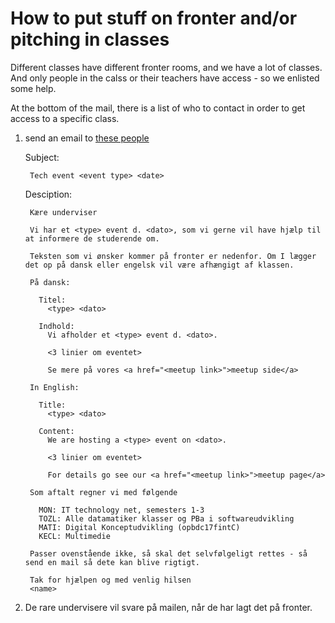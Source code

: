 How to put stuff on fronter and/or pitching in classes
============================================================


Different classes have different fronter rooms, and we have a lot of classes. And only people in the calss or their teachers have access - so we enlisted some help.

At the bottom of the mail, there is a list of who to contact in order to get access to a specific class.

1. send an email to [these people](mailto:tozl@eal.dk,mati@eal.dk,mon@eal.dk,kecl@eal.dk)

      Subject: 

        Tech event <event type> <date>

      Desciption:

        Kære underviser

        Vi har et <type> event d. <dato>, som vi gerne vil have hjælp til at informere de studerende om.

        Teksten som vi ønsker kommer på fronter er nedenfor. Om I lægger det op på dansk eller engelsk vil være afhængigt af klassen. 

        På dansk:

          Titel: 
            <type> <dato>

          Indhold: 
            Vi afholder et <type> event d. <dato>. 

            <3 linier om eventet>

            Se mere på vores <a href="<meetup link>">meetup side</a>

        In English:

          Title: 
            <type> <dato>

          Content: 
            We are hosting a <type> event on <dato>. 

            <3 linier om eventet>

            For details go see our <a href="<meetup link>">meetup page</a>

        Som aftalt regner vi med følgende

          MON: IT technology net, semesters 1-3
          TOZL: Alle datamatiker klasser og PBa i softwareudvikling
          MATI: Digital Konceptudvikling (opbdc17fintC)
          KECL: Multimedie

        Passer ovenstående ikke, så skal det selvfølgeligt rettes - så send en mail så dete kan blive rigtigt.

        Tak for hjælpen og med venlig hilsen
        <name>


2. De rare undervisere vil svare på mailen, når de har lagt det på fronter.
  
    
